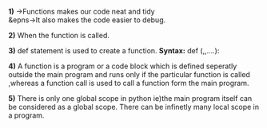 **1)**
→Functions makes our code neat and tidy\
&epns→It also makes the code easier to debug.  

**2)**
When the function is called.  

**3)**
def statement is used to create a function.
**Syntax:**
def <name of the function>(<parameter1>,<parameter1>,....):

**4)**
A function is a program or a code block which is defined seperatly outside the main program
and runs only if the particular function is called ,whereas a function call is used to call a function
form the main program.

**5)**
There is only one global scope in python ie)the main program itself can be considered as 
a global scope. There can be infinetly many local scope in a program.

